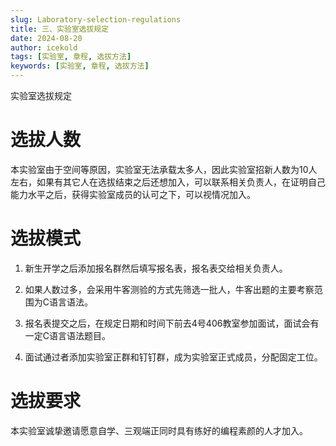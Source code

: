 ```yaml
---
slug: Laboratory-selection-regulations
title: 三、实验室选拔规定
date: 2024-08-20
author: icekold
tags: [实验室, 章程, 选拔方法]
keywords: [实验室, 章程, 选拔方法]
---
```


实验室选拔规定
# 选拔人数

本实验室由于空间等原因，实验室无法承载太多人，因此实验室招新人数为10人左右，如果有其它人在选拔结束之后还想加入，可以联系相关负责人，在证明自己能力水平之后，获得实验室成员的认可之下，可以视情况加入。

# 选拔模式

1. 新生开学之后添加报名群然后填写报名表，报名表交给相关负责人。

2. 如果人数过多，会采用牛客测验的方式先筛选一批人，牛客出题的主要考察范围为C语言语法。

3. 报名表提交之后，在规定日期和时间下前去4号406教室参加面试，面试会有一定C语言语法题目。

4. 面试通过者添加实验室正群和钉钉群，成为实验室正式成员，分配固定工位。

# 选拔要求

本实验室诚挚邀请愿意自学、三观端正同时具有练好的编程素颜的人才加入。